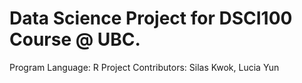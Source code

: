 # Data Science Project for DSCI100 Course @ UBC.
Program Language: R
Project Contributors:
Silas Kwok, Lucia Yun
